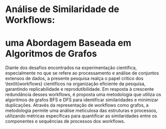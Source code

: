 # Análise de Similaridade de Workflows: 
# uma Abordagem Baseada em Algoritmos de Grafos

Diante dos desafios encontrados na experimentação científica, especialmente no que se refere ao processamento e análise de conjuntos extensos de dados, a presente pesquisa realça o papel crítico dos \textit{workflows} científicos na organização eficiente da pesquisa, garantindo replicabilidade e reprodutibilidade. Em resposta à crescente redundância desses workflows, é proposta uma metodologia que utiliza os algoritmos de grafos BFS e DFS para identificar similaridades e minimizar duplicações. Através da representação de workflows como grafos, a metodologia permite uma análise meticulosa das estruturas e processos, utilizando métricas específicas para quantificar as similaridades entre os componentes e sequências de processos dos workflows.
